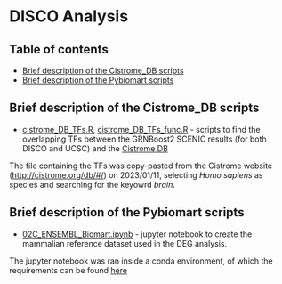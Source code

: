 # DISCO Analysis

## Table of contents
* [Brief description of the Cistrome_DB scripts](#brief-description-of-the-cistrome_db-scripts)
* [Brief description of the Pybiomart scripts](#brief-description-of-the-pybiomart-scripts)



## Brief description of the Cistrome_DB scripts

* [cistrome_DB_TFs.R](Cistrome_DB/cistrome_DB_TFs.R), [cistrome_DB_TFs_func.R](istrome_DB/cistrome_DB_TFs_func.R)  - scripts to find the overlapping TFs between the GRNBoost2 SCENIC results (for both DISCO and UCSC) and the [Cistrome DB](http://cistrome.org/db/#/)

The file containing the TFs was copy-pasted from the Cistrome website (http://cistrome.org/db/#/) on 2023/01/11, selecting *Homo sapiens* as species and searching for the keyowrd *brain*. 

## Brief description of the Pybiomart scripts
* [02C_ENSEMBL_Biomart.ipynb](Pybiomart/02C_ENSEMBL_Biomart.ipynb) - jupyter notebook to create the mammalian reference dataset used in the DEG analysis. 

The jupyter notebook was ran inside a conda environment, of which the requirements can be found [here](../Conda_environments/Pybiomart/requirements.txt)


